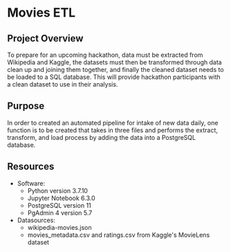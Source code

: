 # Movies ETL

## Project Overview
To prepare for an upcoming hackathon, data must be extracted from Wikipedia and Kaggle, the datasets must then be transformed through data clean up and joining them together, and finally the cleaned dataset needs to be loaded to a SQL database.  This will provide hackathon participants with a clean dataset to use in their analysis.

## Purpose
In order to created an automated pipeline for intake of new data daily, one function is to be created that takes in three files and performs the extract, transform, and load process by adding the data into a PostgreSQL database.

## Resources
- Software:
  - Python version 3.7.10
  - Jupyter Notebook 6.3.0
  - PostgreSQL version 11
  - PgAdmin 4 version 5.7
- Datasources:
  - wikipedia-movies.json
  - movies_metadata.csv and ratings.csv from Kaggle's MovieLens dataset



